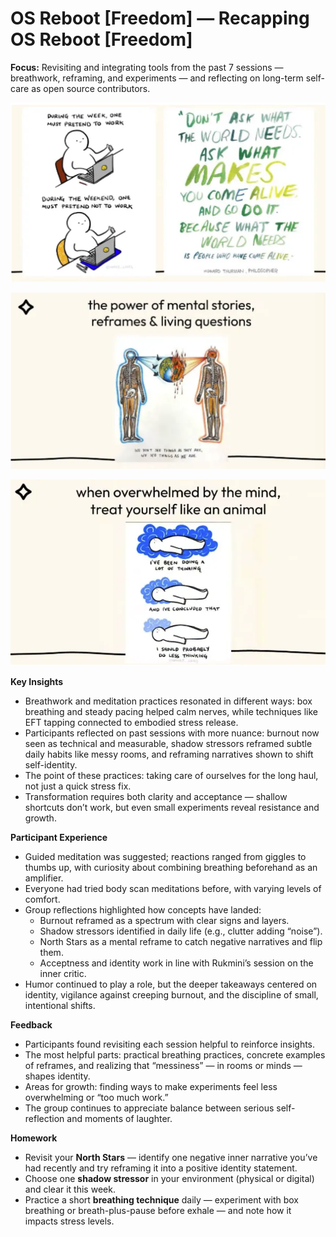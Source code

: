 # OS Reboot [Freedom] — Recapping OS Reboot [Freedom]

**Focus:** Revisiting and integrating tools from the past 7 sessions — breathwork, reframing, and experiments — and reflecting on long-term self-care as open source contributors.

![session 8 a](/Images/session8a.png)

![session 8 b](/Images/session8b.png)

![session 8 c](/Images/session8c.png)

**Key Insights**

- Breathwork and meditation practices resonated in different ways: box breathing and steady pacing helped calm nerves, while techniques like EFT tapping connected to embodied stress release.
- Participants reflected on past sessions with more nuance: burnout now seen as technical and measurable, shadow stressors reframed subtle daily habits like messy rooms, and reframing narratives shown to shift self-identity.
- The point of these practices: taking care of ourselves for the long haul, not just a quick stress fix.
- Transformation requires both clarity and acceptance — shallow shortcuts don’t work, but even small experiments reveal resistance and growth.

**Participant Experience**

- Guided meditation was suggested; reactions ranged from giggles to thumbs up, with curiosity about combining breathing beforehand as an amplifier.
- Everyone had tried body scan meditations before, with varying levels of comfort.
- Group reflections highlighted how concepts have landed:
    - Burnout reframed as a spectrum with clear signs and layers.
    - Shadow stressors identified in daily life (e.g., clutter adding “noise”).
    - North Stars as a mental reframe to catch negative narratives and flip them.
    - Acceptness and identity work in line with Rukmini’s session on the inner critic.
- Humor continued to play a role, but the deeper takeaways centered on identity, vigilance against creeping burnout, and the discipline of small, intentional shifts.

**Feedback**

- Participants found revisiting each session helpful to reinforce insights.
- The most helpful parts: practical breathing practices, concrete examples of reframes, and realizing that “messiness” — in rooms or minds — shapes identity.
- Areas for growth: finding ways to make experiments feel less overwhelming or “too much work.”
- The group continues to appreciate balance between serious self-reflection and moments of laughter.

**Homework**

- Revisit your **North Stars** — identify one negative inner narrative you’ve had recently and try reframing it into a positive identity statement.
- Choose one **shadow stressor** in your environment (physical or digital) and clear it this week.
- Practice a short **breathing technique** daily — experiment with box breathing or breath-plus-pause before exhale — and note how it impacts stress levels.